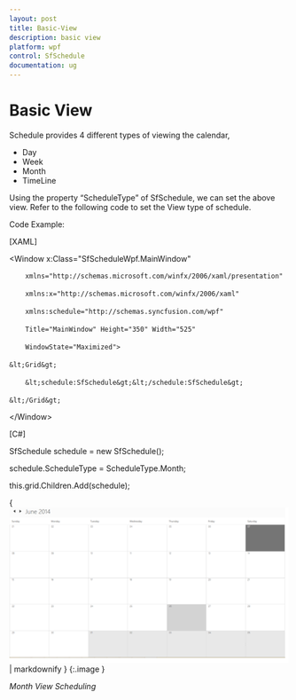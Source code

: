 ```yaml
---
layout: post
title: Basic-View
description: basic view
platform: wpf
control: SfSchedule
documentation: ug
---
```


# Basic View

Schedule provides 4 different types of viewing the calendar, 

* Day
* Week 
* Month
* TimeLine



Using the property “ScheduleType” of SfSchedule, we can set the above view. Refer to the following code to set the View type of schedule.

Code Example:

[XAML]



<Window x:Class="SfScheduleWpf.MainWindow"

        xmlns="http://schemas.microsoft.com/winfx/2006/xaml/presentation"

        xmlns:x="http://schemas.microsoft.com/winfx/2006/xaml"

        xmlns:schedule="http://schemas.syncfusion.com/wpf"

        Title="MainWindow" Height="350" Width="525"

        WindowState="Maximized">

    &lt;Grid&gt;

        &lt;schedule:SfSchedule&gt;&lt;/schedule:SfSchedule&gt;

    &lt;/Grid&gt;

&lt;/Window&gt;





[C#]



SfSchedule schedule = new SfSchedule();

schedule.ScheduleType = ScheduleType.Month;

this.grid.Children.Add(schedule);





{ ![](Basic-View_images/Basic-View_img1.png) | markdownify }
{:.image }


_Month View Scheduling_



